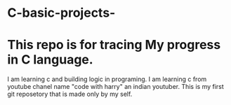 # C-basic-projects-
<h1>This repo is for tracing My progress in C language. </h1>
<p> I am learning c and building logic in programing. I am learning c from youtube chanel name "code with harry" an indian youtuber. This is my first git reposetory that is made only by  my self.    
</p>
